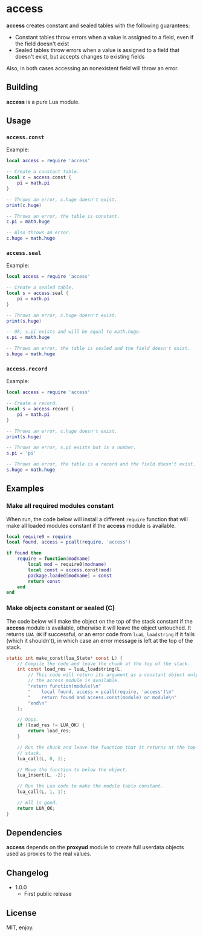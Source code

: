 # access

**access** creates constant and sealed tables with the following guarantees:

* Constant tables throw errors when a value is assigned to a field, even if the field doesn't exist
* Sealed tables throw errors when a value is assigned to a field that doesn't exist, but accepts changes to existing fields

Also, in both cases accessing an nonexistent field will throw an error.

## Building

**access** is a pure Lua module.

## Usage

### `access.const`

Example:

```lua
local access = require 'access'

-- Create a constant table.
local c = access.const {
    pi = math.pi
}

-- Throws an error, c.huge doesn't exist.
print(c.huge)

-- Throws an error, the table is constant.
c.pi = math.huge

-- Also throws an error.
c.huge = math.huge
```

### `access.seal`

Example:

```lua
local access = require 'access'

-- Create a sealed table.
local s = access.seal {
    pi = math.pi
}

-- Throws an error, c.huge doesn't exist.
print(s.huge)

-- Ok, s.pi exists and will be equal to math.huge.
s.pi = math.huge

-- Throws an error, the table is sealed and the field doesn't exist.
s.huge = math.huge
```

### `access.record`

Example:

```lua
local access = require 'access'

-- Create a record.
local s = access.record {
    pi = math.pi
}

-- Throws an error, c.huge doesn't exist.
print(s.huge)

-- Throws an error, s.pi exists but is a number.
s.pi = 'pi'

-- Throws an error, the table is a record and the field doesn't exist.
s.huge = math.huge
```

## Examples

### Make all required modules constant

When run, the code below will install a different `require` function that will make all loaded modules constant if the **access** module is available.

```lua
local require0 = require
local found, access = pcall(require, 'access')

if found then
    require = function(modname)
        local mod = require0(modname)
        local const = access.const(mod)
        package.loaded[modname] = const
        return const
    end
end
```

### Make objects constant or sealed (C)

The code below will make the object on the top of the stack constant if the **access** module is available, otherwise it will leave the object untouched. It returns `LUA_OK` if successful, or an error code from `luaL_loadstring` if it fails (which it shouldn't), in which case an error message is left at the top of the stack.

```c
static int make_const(lua_State* const L) {
    // Compile the code and leave the chunk at the top of the stack.
    int const load_res = luaL_loadstring(L,
        // This code will return its argument as a constant object only if
        // the access module is available.
        "return function(module)\n"
        "    local found, access = pcall(require, 'access')\n"
        "    return found and access.const(module) or module\n"
        "end\n"
    );

    // Oops.
    if (load_res != LUA_OK) {
        return load_res;
    }

    // Run the chunk and leave the function that it returns at the top of the
    // stack.
    lua_call(L, 0, 1);

    // Move the function to below the object.
    lua_insert(L, -2);

    // Run the Lua code to make the module table constant.
    lua_call(L, 1, 1);

    // All is good.
    return LUA_OK;
}
```

## Dependencies

**access** depends on the **proxyud** module to create full userdata objects used as proxies to the real values.

## Changelog

* 1.0.0
  * First public release

## License

MIT, enjoy.
